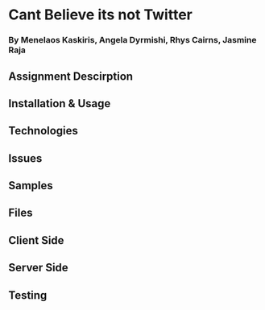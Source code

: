 # Cant Believe its not Twitter

### By Menelaos Kaskiris, Angela Dyrmishi, Rhys Cairns, Jasmine Raja

## Assignment Descirption

## Installation & Usage

## Technologies

## Issues

## Samples

## Files

## Client Side

## Server Side

## Testing
